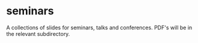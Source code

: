 # seminars
A collections of slides for seminars, talks and conferences.
PDF's will be in the relevant subdirectory.
